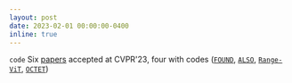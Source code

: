 ```yaml
---
layout: post
date: 2023-02-01 00:00:00-0400
inline: true
---
```


`code`  Six <a href="../publications" target="_blank">papers</a> accepted at CVPR'23, four with codes (<a href="https://github.com/valeoai/FOUND" target="_blank">`FOUND`</a>, <a href="https://github.com/valeoai/ALSO" target="_blank">`ALSO`</a>, <a href="https://github.com/valeoai/rangevit" target="_blank">`Range-ViT`</a>, <a href="https://github.com/valeoai/OCTET" target="_blank">`OCTET`</a>)
